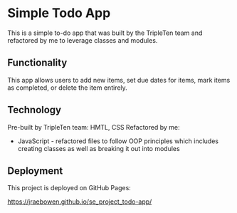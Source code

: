 # Simple Todo App

This is a simple to-do app that was built by the TripleTen team and refactored by me to leverage classes and modules.

## Functionality

This app allows users to add new items, set due dates for items, mark items as completed, or delete the item entirely.

## Technology

Pre-built by TripleTen team: HMTL, CSS
Refactored by me:

- JavaScript - refactored files to follow OOP principles which includes creating classes as well as breaking it out into modules

## Deployment

This project is deployed on GitHub Pages:

https://jraebowen.github.io/se_project_todo-app/
